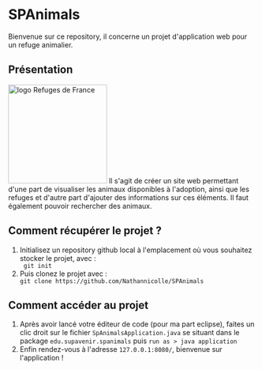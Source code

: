 # SPAnimals
Bienvenue sur ce repository, il concerne un projet d'application web pour un refuge animalier.

## Présentation
<img src="https://nathannicolle.fr/logo/REFUGES%20DE%20FRANCE_V2_white.png" alt="logo Refuges de France" style="height: 200px; width: 200px;">
Il s'agit de créer un site web permettant d'une part de visualiser les animaux disponibles à l'adoption, ainsi que les refuges et d'autre part d'ajouter des informations sur ces éléments. Il faut également pouvoir rechercher des animaux.

## Comment récupérer le projet ?
<ol> 
  <li>Initialisez un repository github local à l'emplacement où vous souhaitez stocker le projet, avec :</li>
  <code> git init </code>
  <li>Puis clonez le projet avec :</li>
  <code>git clone https://github.com/Nathannicolle/SPAnimals</code>
</ol>

## Comment accéder au projet
<ol>
  <li>Après avoir lancé votre éditeur de code (pour ma part eclipse), faites un clic droit sur le fichier <code>SpAnimalsApplication.java</code> se situant dans le package <code>edu.supavenir.spanimals</code> puis <code>run as > java application</code></li>
  <li>Enfin rendez-vous à l'adresse <code>127.0.0.1:8080/</code>, bienvenue sur l'application !</li>
</ol>
